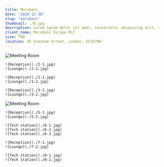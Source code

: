 ```yaml
---
title: Marubeni
date: "2020-12-20"
slug: "marubeni"
thumbnail: ./0.jpg
description: Lorem ipsum dolor sit amet, consectetur adipiscing elit, sed do eiusmod tempor incididunt ut labore et dolore magna aliqua
client_name: Marubeni Europe PLC
size: TBD
location: 95 Gresham Street, London, EC2V7NA
---
```

<div class="kg-card kg-image-card kg-width-wide">

![Meeting Room](./1.jpg)
```grid|2
![Reception](./2-1.jpg)
![Lounge](./2-2.jpg)
```
```grid|2
![Reception](./1-1.jpg)
![Lounge](./1-2.jpg)
```
```grid|2
![Reception](./3-1.jpg)
![Lounge](./3-2.jpg)
```
![Meeting Room](./4.jpg)
```grid|2
![Reception](./5-1.jpg)
![Lounge](./5-2.jpg)
```
```grid|3
![Tech station](./6-1.jpg)
![Tech station](./6-2.jpg)
![Tech station](./6-3.jpg)
```
```grid|2
![Reception](./7-1.jpg)
![Lounge](./7-2.jpg)
```
```grid|2
![Tech station](./8-1.jpg)
![Tech station](./8-2.jpg)
```
</div>